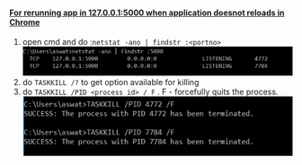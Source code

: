 #### <u>For rerunning app in 127.0.0.1:5000 when application doesnot reloads in Chrome</u>



1. open cmd and do :`netstat -ano | findstr :<portno>`
![finding_ports](finding_ports.PNG)
2. do `TASKKILL /?` to get option available for killing
3. do `TASKKILL /PID <process id> / F`  . F - forcefully quits the process.
![killing](killing.PNG)

